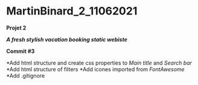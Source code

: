 # MartinBinard_2_11062021
**Projet 2**

***A fresh stylish vacation booking static webiste***

**Commit #3**

*Add html structure and create css properties to _Main title_ and _Search bar_
*Add html structure of filters
*Add icones imported from _FontAwesome_
*Add .gitignore